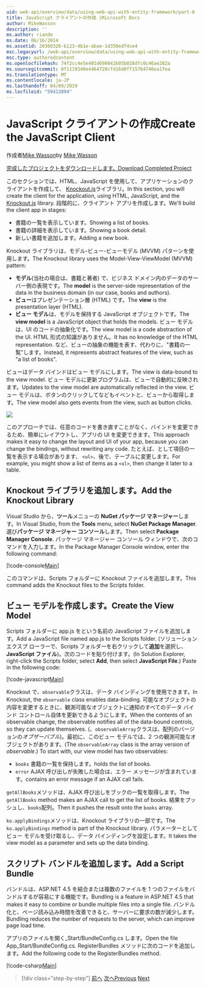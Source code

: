 ```yaml
---
uid: web-api/overview/data/using-web-api-with-entity-framework/part-6
title: JavaScript クライアントの作成 |Microsoft Docs
author: MikeWasson
description: ''
ms.author: riande
ms.date: 06/16/2014
ms.assetid: 20360326-b123-4b1e-abae-1d350edf4ce4
msc.legacyurl: /web-api/overview/data/using-web-api-with-entity-framework/part-6
msc.type: authoredcontent
ms.openlocfilehash: 74f2cc4e5e401d690042b05b028dfc0c46ae282a
ms.sourcegitcommit: 0f1119340e4464720cfd16d0ff15764746ea1fea
ms.translationtype: MT
ms.contentlocale: ja-JP
ms.lasthandoff: 04/09/2019
ms.locfileid: "59413894"
---
```

# <a name="create-the-javascript-client"></a><span data-ttu-id="f350e-102">JavaScript クライアントの作成</span><span class="sxs-lookup"><span data-stu-id="f350e-102">Create the JavaScript Client</span></span>

<span data-ttu-id="f350e-103">作成者[Mike Wasson](https://github.com/MikeWasson)</span><span class="sxs-lookup"><span data-stu-id="f350e-103">by [Mike Wasson](https://github.com/MikeWasson)</span></span>

[<span data-ttu-id="f350e-104">完成したプロジェクトをダウンロードします。</span><span class="sxs-lookup"><span data-stu-id="f350e-104">Download Completed Project</span></span>](https://github.com/MikeWasson/BookService)

<span data-ttu-id="f350e-105">このセクションでは、HTML、JavaScript を使用して、アプリケーションのクライアントを作成して、 [Knockout.js](http://knockoutjs.com/)ライブラリ。</span><span class="sxs-lookup"><span data-stu-id="f350e-105">In this section, you will create the client for the application, using HTML, JavaScript, and the [Knockout.js](http://knockoutjs.com/) library.</span></span> <span data-ttu-id="f350e-106">段階的に、クライアント アプリを作成します。</span><span class="sxs-lookup"><span data-stu-id="f350e-106">We'll build the client app in stages:</span></span>

- <span data-ttu-id="f350e-107">書籍の一覧を表示しています。</span><span class="sxs-lookup"><span data-stu-id="f350e-107">Showing a list of books.</span></span>
- <span data-ttu-id="f350e-108">書籍の詳細を表示しています。</span><span class="sxs-lookup"><span data-stu-id="f350e-108">Showing a book detail.</span></span>
- <span data-ttu-id="f350e-109">新しい書籍を追加します。</span><span class="sxs-lookup"><span data-stu-id="f350e-109">Adding a new book.</span></span>

<span data-ttu-id="f350e-110">Knockout ライブラリは、モデル-ビュー-ビューモデル (MVVM) パターンを使用します。</span><span class="sxs-lookup"><span data-stu-id="f350e-110">The Knockout library uses the Model-View-ViewModel (MVVM) pattern:</span></span>

- <span data-ttu-id="f350e-111">**モデル**(当社の場合は、書籍と著者) で、ビジネス ドメイン内のデータのサーバー側の表現です。</span><span class="sxs-lookup"><span data-stu-id="f350e-111">The **model** is the server-side representation of the data in the business domain (in our case, books and authors).</span></span>
- <span data-ttu-id="f350e-112">**ビュー**はプレゼンテーション層 (HTML) です。</span><span class="sxs-lookup"><span data-stu-id="f350e-112">The **view** is the presentation layer (HTML).</span></span>
- <span data-ttu-id="f350e-113">**ビュー モデル**は、モデルを保持する JavaScript オブジェクトです。</span><span class="sxs-lookup"><span data-stu-id="f350e-113">The **view model** is a JavaScript object that holds the models.</span></span> <span data-ttu-id="f350e-114">ビュー モデルは、UI のコードの抽象化です。</span><span class="sxs-lookup"><span data-stu-id="f350e-114">The view model is a code abstraction of the UI.</span></span> <span data-ttu-id="f350e-115">HTML 形式の知識がありません。</span><span class="sxs-lookup"><span data-stu-id="f350e-115">It has no knowledge of the HTML representation.</span></span> <span data-ttu-id="f350e-116">など、ビューの抽象の機能を表す、代わりに、&quot;書籍の一覧&quot;します。</span><span class="sxs-lookup"><span data-stu-id="f350e-116">Instead, it represents abstract features of the view, such as &quot;a list of books&quot;.</span></span>

<span data-ttu-id="f350e-117">ビューはデータ バインドはビュー モデルにします。</span><span class="sxs-lookup"><span data-stu-id="f350e-117">The view is data-bound to the view model.</span></span> <span data-ttu-id="f350e-118">ビュー モデルに更新プログラムは、ビューで自動的に反映されます。</span><span class="sxs-lookup"><span data-stu-id="f350e-118">Updates to the view model are automatically reflected in the view.</span></span> <span data-ttu-id="f350e-119">ビュー モデルは、ボタンのクリックしてなどもイベントと、ビューから取得します。</span><span class="sxs-lookup"><span data-stu-id="f350e-119">The view model also gets events from the view, such as button clicks.</span></span>

![](part-6/_static/image1.png)

<span data-ttu-id="f350e-120">このアプローチでは、任意のコードを書き直すことがなく、バインドを変更できるため、簡単にレイアウトし、アプリの UI を変更できます。</span><span class="sxs-lookup"><span data-stu-id="f350e-120">This approach makes it easy to change the layout and UI of your app, because you can change the bindings, without rewriting any code.</span></span> <span data-ttu-id="f350e-121">たとえば、として項目の一覧を表示する場合があります、 `<ul>`、後で、テーブルに変更します。</span><span class="sxs-lookup"><span data-stu-id="f350e-121">For example, you might show a list of items as a `<ul>`, then change it later to a table.</span></span>

## <a name="add-the-knockout-library"></a><span data-ttu-id="f350e-122">Knockout ライブラリを追加します。</span><span class="sxs-lookup"><span data-stu-id="f350e-122">Add the Knockout Library</span></span>

<span data-ttu-id="f350e-123">Visual Studio から、**ツール**メニューの  **NuGet パッケージ マネージャー**します。</span><span class="sxs-lookup"><span data-stu-id="f350e-123">In Visual Studio, from the **Tools** menu, select **NuGet Package Manager**.</span></span> <span data-ttu-id="f350e-124">選び**パッケージ マネージャー コンソール**します。</span><span class="sxs-lookup"><span data-stu-id="f350e-124">Then select **Package Manager Console**.</span></span> <span data-ttu-id="f350e-125">パッケージ マネージャー コンソール ウィンドウで、次のコマンドを入力します。</span><span class="sxs-lookup"><span data-stu-id="f350e-125">In the Package Manager Console window, enter the following command:</span></span>

[!code-console[Main](part-6/samples/sample1.cmd)]

<span data-ttu-id="f350e-126">このコマンドは、Scripts フォルダーに Knockout ファイルを追加します。</span><span class="sxs-lookup"><span data-stu-id="f350e-126">This command adds the Knockout files to the Scripts folder.</span></span>

## <a name="create-the-view-model"></a><span data-ttu-id="f350e-127">ビュー モデルを作成します。</span><span class="sxs-lookup"><span data-stu-id="f350e-127">Create the View Model</span></span>

<span data-ttu-id="f350e-128">Scripts フォルダーに app.js をという名前の JavaScript ファイルを追加します。</span><span class="sxs-lookup"><span data-stu-id="f350e-128">Add a JavaScript file named app.js to the Scripts folder.</span></span> <span data-ttu-id="f350e-129">(ソリューション エクスプ ローラーで、Scripts フォルダーを右クリックして**追加**を選択し、 **JavaScript ファイル**)。次のコードを貼り付けます。</span><span class="sxs-lookup"><span data-stu-id="f350e-129">(In Solution Explorer, right-click the Scripts folder, select **Add**, then select **JavaScript File**.) Paste in the following code:</span></span>

[!code-javascript[Main](part-6/samples/sample2.js)]

<span data-ttu-id="f350e-130">Knockout で、`observable`クラスは、データ バインディングを使用できます。</span><span class="sxs-lookup"><span data-stu-id="f350e-130">In Knockout, the `observable` class enables data-binding.</span></span> <span data-ttu-id="f350e-131">可能なオブジェクトの内容を変更するときに、観測可能なオブジェクトに通知のすべてのデータ バインド コントロール自体を更新できるようにします。</span><span class="sxs-lookup"><span data-stu-id="f350e-131">When the contents of an observable change, the observable notifies all of the data-bound controls, so they can update themselves.</span></span> <span data-ttu-id="f350e-132">(、`observableArray`クラスは、配列のバージョンの*オブザーバブル*)。最初に、このビュー モデルでは、2 つの観測可能なオブジェクトがあります。</span><span class="sxs-lookup"><span data-stu-id="f350e-132">(The `observableArray` class is the array version of *observable*.) To start with, our view model has two observables:</span></span>

- `books` <span data-ttu-id="f350e-133">書籍の一覧を保持します。</span><span class="sxs-lookup"><span data-stu-id="f350e-133">holds the list of books.</span></span>
- `error` <span data-ttu-id="f350e-134">AJAX 呼び出しが失敗した場合は、エラー メッセージが含まれています。</span><span class="sxs-lookup"><span data-stu-id="f350e-134">contains an error message if an AJAX call fails.</span></span>

<span data-ttu-id="f350e-135">`getAllBooks`メソッドは、AJAX 呼び出しをブックの一覧を取得します。</span><span class="sxs-lookup"><span data-stu-id="f350e-135">The `getAllBooks` method makes an AJAX call to get the list of books.</span></span> <span data-ttu-id="f350e-136">結果をプッシュし、`books`配列。</span><span class="sxs-lookup"><span data-stu-id="f350e-136">Then it pushes the result onto the `books` array.</span></span>

<span data-ttu-id="f350e-137">`ko.applyBindings`メソッドは、Knockout ライブラリの一部です。</span><span class="sxs-lookup"><span data-stu-id="f350e-137">The `ko.applyBindings` method is part of the Knockout library.</span></span> <span data-ttu-id="f350e-138">パラメーターとしてビュー モデルを受け取るし、データ バインディングを設定します。</span><span class="sxs-lookup"><span data-stu-id="f350e-138">It takes the view model as a parameter and sets up the data binding.</span></span>

## <a name="add-a-script-bundle"></a><span data-ttu-id="f350e-139">スクリプト バンドルを追加します。</span><span class="sxs-lookup"><span data-stu-id="f350e-139">Add a Script Bundle</span></span>

<span data-ttu-id="f350e-140">バンドルは、ASP.NET 4.5 を結合または複数のファイルを 1 つのファイルをバンドルするが容易にする機能です。</span><span class="sxs-lookup"><span data-stu-id="f350e-140">Bundling is a feature in ASP.NET 4.5 that makes it easy to combine or bundle multiple files into a single file.</span></span> <span data-ttu-id="f350e-141">バンドル化と、ページ読み込み時間を改善できると、サーバーに要求の数が減少します。</span><span class="sxs-lookup"><span data-stu-id="f350e-141">Bundling reduces the number of requests to the server, which can improve page load time.</span></span>

<span data-ttu-id="f350e-142">アプリのファイルを開く\_Start/BundleConfig.cs します。</span><span class="sxs-lookup"><span data-stu-id="f350e-142">Open the file App\_Start/BundleConfig.cs.</span></span> <span data-ttu-id="f350e-143">RegisterBundles メソッドに次のコードを追加します。</span><span class="sxs-lookup"><span data-stu-id="f350e-143">Add the following code to the RegisterBundles method.</span></span>

[!code-csharp[Main](part-6/samples/sample3.cs)]

> [!div class="step-by-step"]
> <span data-ttu-id="f350e-144">[前へ](part-5.md)
> [次へ](part-7.md)</span><span class="sxs-lookup"><span data-stu-id="f350e-144">[Previous](part-5.md)
[Next](part-7.md)</span></span>
